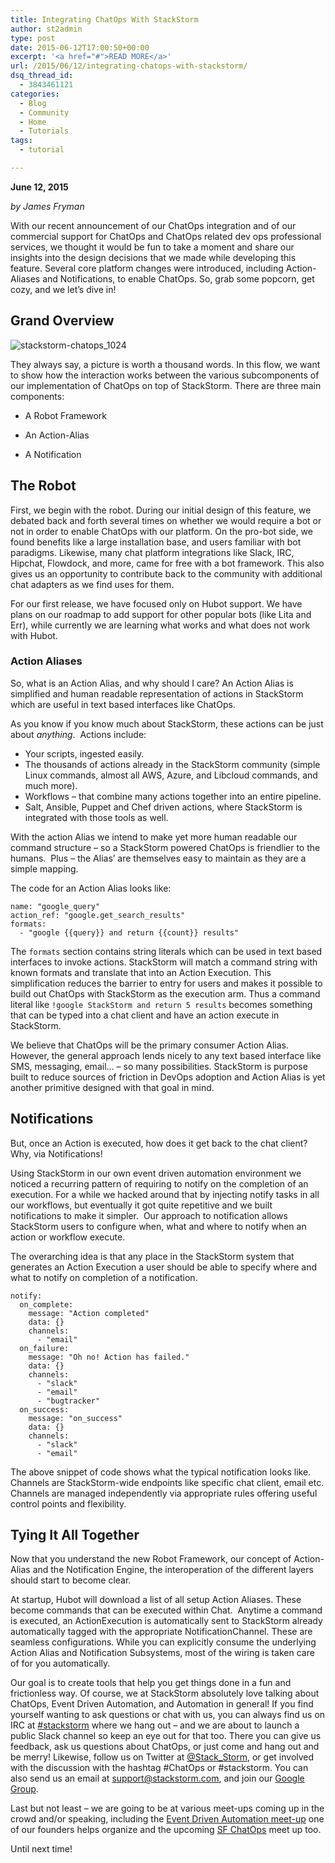 ```yaml
---
title: Integrating ChatOps With StackStorm
author: st2admin
type: post
date: 2015-06-12T17:00:50+00:00
excerpt: '<a href="#">READ MORE</a>'
url: /2015/06/12/integrating-chatops-with-stackstorm/
dsq_thread_id:
  - 3843461121
categories:
  - Blog
  - Community
  - Home
  - Tutorials
tags:
  - tutorial

---
```

**June 12, 2015**

_by James Fryman_

With our recent announcement of our ChatOps integration and of our commercial support for ChatOps and ChatOps related dev ops professional services, we thought it would be fun to take a moment and share our insights into the design decisions that we made while developing this feature. Several core platform changes were introduced, including Action-Aliases and Notifications, to enable ChatOps. So, grab some popcorn, get cozy, and we let’s dive in!

## Grand Overview

![stackstorm-chatops_1024][1] 

<!--more-->

They always say, a picture is worth a thousand words. In this flow, we want to show how the interaction works between the various subcomponents of our implementation of ChatOps on top of StackStorm. There are three main components:

  * A Robot Framework</p> 
  * An Action-Alias

  * A Notification

## The Robot

First, we begin with the robot. During our initial design of this feature, we debated back and forth several times on whether we would require a bot or not in order to enable ChatOps with our platform. On the pro-bot side, we found benefits like a large installation base, and users familiar with bot paradigms. Likewise, many chat platform integrations like Slack, IRC, Hipchat, Flowdock, and more, came for free with a bot framework. This also gives us an opportunity to contribute back to the community with additional chat adapters as we find uses for them.

For our first release, we have focused only on Hubot support. We have plans on our roadmap to add support for other popular bots (like Lita and Err), while currently we are learning what works and what does not work with Hubot.

### Action Aliases

So, what is an Action Alias, and why should I care? An Action Alias is simplified and human readable representation of actions in StackStorm which are useful in text based interfaces like ChatOps.

As you know if you know much about StackStorm, these actions can be just about _anything_.  Actions include:

  * Your scripts, ingested easily.
  * The thousands of actions already in the StackStorm community (simple Linux commands, almost all AWS, Azure, and Libcloud commands, and much more).
  * Workflows &#8211; that combine many actions together into an entire pipeline.
  * Salt, Ansible, Puppet and Chef driven actions, where StackStorm is integrated with those tools as well.

With the action Alias we intend to make yet more human readable our command structure &#8211; so a StackStorm powered ChatOps is friendlier to the humans.  Plus &#8211; the Alias’ are themselves easy to maintain as they are a simple mapping.

The code for an Action Alias looks like:

<pre><code class="YAML">name: "google_query"
action_ref: "google.get_search_results"
formats:
  - "google {{query}} and return {{count}} results"
</code></pre>

The `formats` section contains string literals which can be used in text based interfaces to invoke actions. StackStorm will match a command string with known formats and translate that into an Action Execution. This simplification reduces the barrier to entry for users and makes it possible to build out ChatOps with StackStorm as the execution arm. Thus a command literal like `!google StackStorm and return 5 results` becomes something that can be typed into a chat client and have an action execute in StackStorm.

We believe that ChatOps will be the primary consumer Action Alias. However, the general approach lends nicely to any text based interface like SMS, messaging, email&#8230; &#8211; so many possibilities. StackStorm is purpose built to reduce sources of friction in DevOps adoption and Action Alias is yet another primitive designed with that goal in mind.

## Notifications

But, once an Action is executed, how does it get back to the chat client? Why, via Notifications!

Using StackStorm in our own event driven automation environment we noticed a recurring pattern of requiring to notify on the completion of an execution. For a while we hacked around that by injecting notify tasks in all our workflows, but eventually it got quite repetitive and we built notifications to make it simpler.  Our approach to notification allows StackStorm users to configure when, what and where to notify when an action or workflow execute.

The overarching idea is that any place in the StackStorm system that generates an Action Execution a user should be able to specify where and what to notify on completion of a notification.

<pre><code class="YAML">notify:
  on_complete: 
    message: "Action completed"
    data: {}
    channels:
      - "email"
  on_failure:
    message: "Oh no! Action has failed."
    data: {}
    channels:
      - "slack"
      - "email"
      - "bugtracker"
  on_success:
    message: "on_success"
    data: {}
    channels:
      - "slack"
      - "email"
</code></pre>

The above snippet of code shows what the typical notification looks like. Channels are StackStorm-wide endpoints like specific chat client, email etc. Channels are managed independently via appropriate rules offering useful control points and flexibility.

## Tying It All Together

Now that you understand the new Robot Framework, our concept of Action-Alias and the Notification Engine, the interoperation of the different layers should start to become clear.

At startup, Hubot will download a list of all setup Action Aliases. These become commands that can be executed within Chat.  Anytime a command is executed, an ActionExecution is automatically sent to StackStorm already automatically tagged with the appropriate NotificationChannel. These are seamless configurations. While you can explicitly consume the underlying Action Alias and Notification Subsystems, most of the wiring is taken care of for you automatically.

Our goal is to create tools that help you get things done in a fun and frictionless way. Of course, we at StackStorm absolutely love talking about ChatOps, Event Driven Automation, and Automation in general! If you find yourself wanting to ask questions or chat with us, you can always find us on IRC at <a href="http://webchat.freenode.net/?channels=#stackstorm" target="_blank">#stackstorm</a> where we hang out &#8211; and we are about to launch a public Slack channel so keep an eye out for that too. There you can give us feedback, ask us questions about ChatOps, or just come and hang out and be merry! Likewise, follow us on Twitter at <a href="https://twitter.com/Stack_Storm" target="_blank">@Stack_Storm</a>, or get involved with the discussion with the hashtag #ChatOps or #stackstorm. You can also send us an email at <a href="mailto:support@stackstorm.com" target="_blank">support@stackstorm.com</a>, and join our <a href="https://groups.google.com/forum/#!forum/stackstorm" target="_blank">Google Group</a>.

Last but not least &#8211; we are going to be at various meet-ups coming up in the crowd and/or speaking, including the <a href="http://www.meetup.com/Auto-Remediation-and-Event-Driven-Automation/" target="_blank">Event Driven Automation meet-up</a> one of our founders helps organize and the upcoming <a href="http://www.meetup.com/ChatOps-San-Francisco/events/222570655/" target="_blank">SF ChatOps</a> meet up too.

Until next time!

 [1]: https://cloud.githubusercontent.com/assets/20028/8009363/f481fdc2-0b6d-11e5-9660-dc9f56c3a016.png